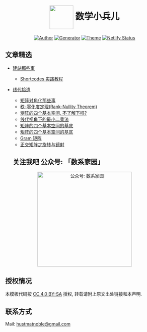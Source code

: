 
# <div align="center"><a title="matnoble.me" href="https://matnoble.me"><img align="center" width="75" height="75" src="https://ttfou.com/images/2020/02/19/57a3562785bea2ca64bed59cc5616a3b.png?sanitize=true"></a> 数学小兵儿 </div>

<p align="center">
<a href="https://matnoble.me/about/"><img alt="Author" src="https://img.shields.io/badge/Author-MetNoble-blue?style=flat-square"/></a>
<a href="https://gohugo.io/"><img alt="Generator" src="https://img.shields.io/badge/Generator-Hugo-ff4088?&logo=hugo"/></a>
<a href="https://github.com/reuixiy/hugo-theme-meme"><img alt="Theme" src="https://img.shields.io/badge/Theme-MemE-2a6df4?&logo=meme"/></a>
<a href="https://app.netlify.com/sites/matnoble/deploys"><img alt="Netlify Status" src="https://api.netlify.com/api/v1/badges/d10378f2-cffe-40f3-9374-2dd0de14f971/deploy-status"/></a>
</p>

## 文章精选

- <a href="https://matnoble.me/categories/%E5%https://github.com/MatNoble/LaTeX-Document/blob/master/LICENSEBB%BA%E7%AB%99%E9%82%A3%E4%BA%9B%E4%BA%8B%E5%84%BF/"> 建站那些事 </a>
  - <a href="https://matnoble.me/posts/shortcodes-practice-tutorial-for-hugo/"> Shortcodes 实践教程 </a>
  
- <a href="https://matnoble.me/categories/%E7%BA%BF%E4%BB%A3%E6%8B%BE%E9%81%97/"> 线代拾遗 </a> 
  - <a href="https://matnoble.me/posts/diag/"> 矩阵对角化那些事 </a> 
  - <a href="https://matnoble.me/posts/rank-nullity/"> 秩-零化度定理(Rank-Nullity Theorem) </a> 
  - <a href="https://matnoble.me/posts/matrix4basicth/"> 矩阵的四个基本空间, 不了解下吗? </a> 
  - <a href="https://matnoble.me/posts/matrixleastsquares/"> 线代视角下的最小二乘法 </a> 
  - <a href="https://matnoble.me/posts/basicspacebase/"> 矩阵的四个基本空间的基底 </a> 
  - <a href="https://matnoble.me/posts/gram/"> 矩阵的四个基本空间的基底 </a> 
  - <a href="https://matnoble.me/posts/basicspacebase/"> Gram 矩阵 </a> 
  - <a href="https://matnoble.me/posts/rotationandmirroring/"> 正交矩阵之旋转与镜射 </a> 
  
  ## 关注我吧 公众号: 「数系家园」
<p align="center">
<img src="https://ttfou.com/images/2020/02/19/bc90bd3543630db2343add28f578ee2f.png" title="公众号: 数系家园" alt="公众号: 数系家园" width="300">
</p>

## 授权情况
本模板代码按 [CC 4.0 BY-SA](https://github.com/MatNoble/matnoble.me/blob/master/CC-BY-SA-4.0) 授权, 转载请附上原文出处链接和本声明.

## 联系方式
Mail: [hustmatnoble@gmail.com](mailto:hustmatnoble@gmail.com)
